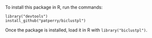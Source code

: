 To install this package in R, run the commands:

    library("devtools")
    install_github("patperry/biclustpl")

Once the package is installed, load it in R with `library("biclustpl")`.
